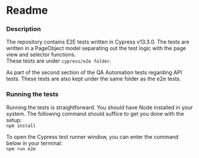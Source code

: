 # Readme

### Description

The repository contains E2E tests written in Cypress v13.3.0. The tests are written in a PageObject model separating out the test logic with the page view and selector functions.  
These tests are under `cypress/e2e folder`.

As part of the second section of the QA Automation tests regarding API tests. These tests are also kept under the same folder as the e2e tests.

### Running the tests

Running the tests is straightforward. You should have Node installed in your system.
The following command should suffice to get you done with the setup:  
`npm install`

To open the Cypress test runner window, you can enter the command below in your terminal:  
`npm run e2e`
